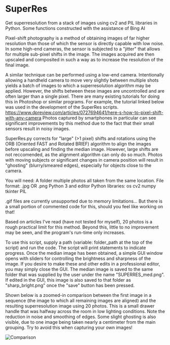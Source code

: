 # SuperRes
Get superresolution from a stack of images using cv2 and PIL libraries in Python.
Some functions constructed with the assistance of Bing AI

Pixel-shift photography is a method of obtaining images of far higher resolution than those of which the sensor is directly capable with low noise. 
In some high-end cameras, the sensor is subjected to a "jitter" that allows for multiple sub-pixel shifts in the image. The images acquired are then upscaled and composited in such a way as to increase the resolution of the final image.

A similar technique can be performed using a low-end camera. Intentionally allowing a handheld camera to move very slightly between multiple shots yields a batch of images to which a superresolution algorithm may be applied. However, the shifts between these images are uncontrolled and are often larger than a single pixel.
There are many existing tutorials for doing this in Photoshop or similar programs. For example, the tutorial linked below was used in the development of the SuperRes scripts.
https://www.dpreview.com/articles/0727694641/here-s-how-to-pixel-shift-with-any-camera
Photos captured by smartphones in particular can see significant improvements by this method due to the fact that their small sensors result in noisy images. 

SuperRes.py corrects for "large" (>1 pixel) shifts and rotations using the ORB (Oriented FAST and Rotated BRIEF) algorithm to align the images before upscaling and finding the median image. However, large shifts are not reccomended, as the alignment algorithm can only do so much. Photos with moving subjects or significant changes in camera position will result in "ghosting" (blurry/smeared edges), especially for objects close to the camera. 

You will need: 
    A folder multiple photos all taken from the same location. File format: .jpg OR .png
    Python 3 and editor
    Python libraries:
        os
        cv2
        numpy
        tkinter
        PIL

.gif files are currently unsupported due to memory limitations... But there is a small portion of commented code for this, should you feel like working on that!

Based on articles I've read (have not tested for myself), 20 photos is a rough practical limit for this method. Beyond this, little to no improvement may be seen, and the program's run-time only increases. 

To use this script, supply a path (variable: folder_path at the top of the script) and run the code. The script will print statements to indicate progress. Once the median image has been obtained, a simple GUI window opens with sliders for controlling the brightness and sharpness of the image. If you desire to make these and other edits in a professional editor, you may simply close the GUI. The median image is saved to the same folder that was supplied by the user under the name "SUPERRES_med.png". If edited in the GUI, this image is also saved to that folder as "sharp_bright.png" once the "save" button has been pressed. 

Shown below is a zoomed-in comparison between the first image in a sequence (the image to which all remaining images are aligned) and the resulting superresolution image using 20 photos. This is a small drawer handle that was halfway across the room in low lighting conditions. Note the reduction in noise and smoothing of edges. Some slight ghosting is also visible, due to one image being taken nearly a centimeter from the main grouping. Try to avoid this when capturing your own images! 

![Comparison](https://user-images.githubusercontent.com/120214901/236077302-138bab06-cc43-4b65-a1b9-0a7040176002.png)


